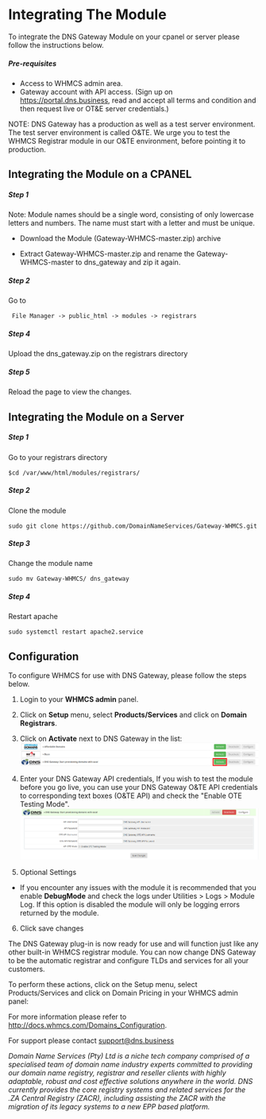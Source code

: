# Integrating The Module

To integrate the DNS Gateway Module on your cpanel or server please follow the instructions below.

##### Pre-requisites

- Access to WHMCS admin area.
- Gateway account with API access. (Sign up on https://portal.dns.business, read and accept all terms and condition and then request live or OT&E server credentials.) 

NOTE: DNS Gateway has a production as well as a test server environment. The test server environment is called O&TE. We urge you to test the WHMCS Registrar module in our O&TE environment, before pointing it to production. 

## Integrating the Module on a CPANEL

##### Step 1


Note: Module names should be a single word, consisting of only lowercase letters and numbers. The name must start with a letter and must be unique.

- Download the Module (Gateway-WHMCS-master.zip) archive

- Extract Gateway-WHMCS-master.zip and rename the Gateway-WHMCS-master to dns_gateway and zip it again.


##### Step 2

Go to
```
 File Manager -> public_html -> modules -> registrars
```

##### Step 4

Upload the dns_gateway.zip on the registrars directory

##### Step 5 

Reload the page to view the changes.




## Integrating the Module on a Server

##### Step 1 

Go to your registrars directory
```
$cd /var/www/html/modules/registrars/
```
##### Step 2

Clone the module
```
sudo git clone https://github.com/DomainNameServices/Gateway-WHMCS.git
```
##### Step 3

Change the module name
```
sudo mv Gateway-WHMCS/ dns_gateway
```
##### Step 4

Restart apache 
```
sudo systemctl restart apache2.service
```

## Configuration

To configure WHMCS for use with DNS Gateway, please follow the steps below.

1. Login to your **WHMCS admin** panel.
2. Click on **Setup** menu, select **Products/Services** and click on **Domain Registrars**.
3. Click on **Activate** next to DNS Gateway in the list:
![Activate Plugin](https://github.com/calebtech/pictures/blob/master/Screenshot%20from%202019-05-16%2009-09-24.png)

4. Enter your DNS Gateway API credentials, If you wish to test the module before you go live, you can use your DNS Gateway O&TE API credentials to corresponding text boxes (O&TE API) and check the "Enable OTE Testing Mode".
![Activate Plugin](https://github.com/calebtech/pictures/blob/master/Screenshot%20from%202019-05-16%2009-36-04.png)

5. Optional Settings
 - If you encounter any issues with the module it is recommended that you enable **DebugMode** and check the logs under Utilities > Logs > Module Log. If this option is disabled the module will only be logging errors returned by the module.
 
6. Click save changes

The DNS Gateway plug-in is now ready for use and will function just like any other built-in WHMCS registrar module. You can now change DNS Gateway to be the automatic registrar and configure TLDs and services for all your customers. 

To perform these actions, click on the Setup menu, select Products/Services and click on Domain Pricing in your WHMCS admin panel:

For more information please refer to http://docs.whmcs.com/Domains_Configuration. 

For support please contact support@dns.business

_Domain Name Services (Pty) Ltd is a niche tech company comprised of a specialised team of domain name industry experts committed to providing our domain name registry, registrar and reseller clients with highly adaptable, robust and cost effective solutions anywhere in the world. DNS currently provides the core registry systems and related services for the .ZA Central Registry (ZACR), including assisting the ZACR with the migration of its legacy systems to a new EPP based platform._ 

